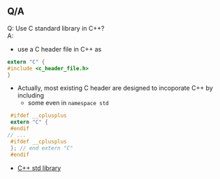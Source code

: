 


## Q/A

Q: Use C standard library in C++?   
A:  
+ use a C header file in C++ as 
```h
extern "C" {
#include <c_header_file.h>
}
```
+ Actually, most existing C header are designed to incoporate C++ by including 
    + some even in `namespace std`
```h
 #ifdef __cplusplus
 extern "C" {
 #endif
// ...
 #ifdef __cplusplus
 }; // end extern "C"
 #endif
```

+ [C++ std library](http://en.cppreference.com/w/cpp/header) 

